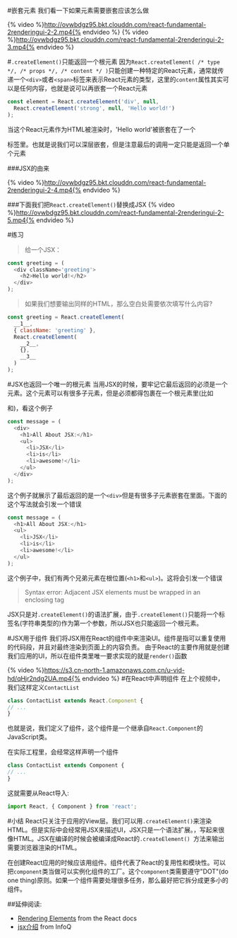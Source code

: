 #嵌套元素
我们看一下如果元素需要嵌套应该怎么做

{% video %}http://ovwbdgz95.bkt.clouddn.com/react-fundamental-2renderingui-2-2.mp4{% endvideo %}
{% video %}http://ovwbdgz95.bkt.clouddn.com/react-fundamental-2renderingui-2-3.mp4{% endvideo %}

#`.createElement()`只能返回一个根元素
因为`React.createElement( /* type */, /* props */, /* content */ )`只能创建一种特定的React元素，通常就传递一个`<div>`或者`<span>`标签来表示React元素的类型，这里的`content`属性其实可以是任何内容，也就是说可以再嵌套一个React元素
```js
const element = React.createElement('div', null,
  React.createElement('strong', null, 'Hello world!')
);
```
当这个React元素作为HTML被渲染时，'Hello world'被嵌套在了一个<div>标签里。也就是说我们可以深层嵌套，但是注意最后的调用一定只能是返回一个单个元素

###JSX的由来

{% video %}http://ovwbdgz95.bkt.clouddn.com/react-fundamental-2renderingui-2-4.mp4{% endvideo %}


###下面我们把`React.createElement()`替换成JSX
{% video %}http://ovwbdgz95.bkt.clouddn.com/react-fundamental-2renderingui-2-5.mp4{% endvideo %}

#练习
>给一个JSX：
```js
const greeting = (
  <div className='greeting'>
    <h2>Hello world!</h2>
  </div>
);
```

>如果我们想要输出同样的HTML，那么空白处需要依次填写什么内容?
```js
const greeting = React.createElement(
  __1__,
  { className: 'greeting' },
  React.createElement(
    __2__,
    {},
    __3__
  )
);
```

#JSX也返回一个唯一的根元素
当用JSX的时候，要牢记它最后返回的必须是一个元素。这个元素可以有很多子元素，但是必须都得包裹在一个根元素里(比如<div>和<span>)，看这个例子
```js
const message = (
  <div>
    <h1>All About JSX:</h1>
    <ul>
      <li>JSX</li>
      <li>is</li>
      <li>awesome!</li>
    </ul>
  </div>
);
```

这个例子就展示了最后返回的是一个`<div>`但是有很多子元素嵌套在里面。下面的这个写法就会引发一个错误
```js
const message = (
  <h1>All About JSX:</h1>
  <ul>
    <li>JSX</li>
    <li>is</li>
    <li>awesome!</li>
  </ul>
);
```
这个例子中，我们有两个兄弟元素在根位置(`<h1>`和`<ul>`)。这将会引发一个错误
>Syntax error: Adjacent JSX elements must be wrapped in an enclosing tag

JSX只是对`.createElement()`的语法扩展，由于`.createElement()`只能将一个标签名(字符串类型的)作为第一个参数，所以JSX也只能返回一个根元素。

#JSX用于组件
我们将JSX用在React的组件中来渲染UI。组件是指可以重复使用的代码段，并且对最终渲染到页面上的内容负责。
由于React的主要作用就是创建我们应用的UI，所以在组件类里唯一要求实现的就是`render()`函数

{% video %}https://s3.cn-north-1.amazonaws.com.cn/u-vid-hd/qHjr2ndg2UA.mp4{% endvideo %}
#在React中声明组件
在上个视频中，我们这样定义`ContactList`
```js
class ContactList extends React.Component {
// ...
}
```
也就是说，我们定义了组件，这个组件是一个继承自`React.Component`的JavaScript类。

在实际工程里，会经常这样声明一个组件
```js
class ContactList extends Component {
// ...
}
```
这就需要从React导入:
```js
import React, { Component } from 'react';
```

#小结
React只关注于应用的View层。我们可以用`.createElement()`来渲染HTML。但是实际中会经常用JSX来描述UI，JSX只是一个语法扩展。，写起来很像HTML。JSX在编译的时候会被编译成React的`.createElement() `方法来输出需要浏览器渲染的HTML。

在创建React应用的时候应该用组件。组件代表了React的复用性和模块性。可以把`component`类当做可以实例化组件的工厂。这个`component`类需要遵守"DOT"(do one thing)原则。如果一个组件需要处理很多任务，那么最好把它拆分成更多小的组件。

##延伸阅读:
- [Rendering Elements](https://facebook.github.io/react/docs/rendering-elements.html) from the React docs
- [jsx介绍](http://www.infoq.com/cn/articles/react-jsx-and-component) from InfoQ


